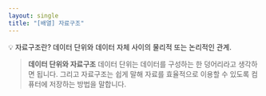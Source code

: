```yaml
---
layout: single
title: "[배열] 자료구조"
---
```


<aside>
💡 자료구조란? 
데이터 단위와 데이터 자체 사이의 물리적 또는 논리적인 관계.

</aside>

> **데이터 단위와 자료구조**
데이터 단위는 데이터를 구성하는 한 덩어리라고 생각하면 됩니다. 그리고 자료구조는 쉽게 말해 자료를 효율적으로 이용할 수 있도록 컴퓨터에 저장하는 방법을 말합니다.
>